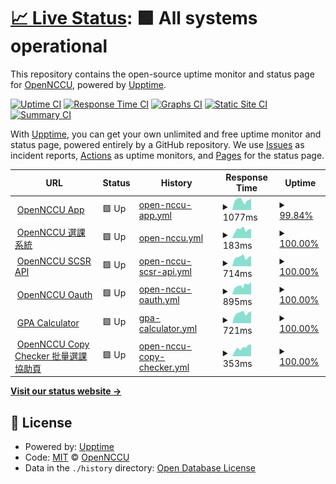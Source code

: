 # [📈 Live Status](https://OpenNCCU.github.io/status): <!--live status--> **🟩 All systems operational**

This repository contains the open-source uptime monitor and status page for [OpenNCCU](https://opennccu.com), powered by [Upptime](https://github.com/upptime/upptime).

[![Uptime CI](https://github.com/OpenNCCU/status/workflows/Uptime%20CI/badge.svg)](https://github.com/OpenNCCU/status/actions?query=workflow%3A%22Uptime+CI%22)
[![Response Time CI](https://github.com/OpenNCCU/status/workflows/Response%20Time%20CI/badge.svg)](https://github.com/OpenNCCU/status/actions?query=workflow%3A%22Response+Time+CI%22)
[![Graphs CI](https://github.com/OpenNCCU/status/workflows/Graphs%20CI/badge.svg)](https://github.com/OpenNCCU/status/actions?query=workflow%3A%22Graphs+CI%22)
[![Static Site CI](https://github.com/OpenNCCU/status/workflows/Static%20Site%20CI/badge.svg)](https://github.com/OpenNCCU/status/actions?query=workflow%3A%22Static+Site+CI%22)
[![Summary CI](https://github.com/OpenNCCU/status/workflows/Summary%20CI/badge.svg)](https://github.com/OpenNCCU/status/actions?query=workflow%3A%22Summary+CI%22)

With [Upptime](https://upptime.js.org), you can get your own unlimited and free uptime monitor and status page, powered entirely by a GitHub repository. We use [Issues](https://github.com/OpenNCCU/status/issues) as incident reports, [Actions](https://github.com/OpenNCCU/status/actions) as uptime monitors, and [Pages](https://OpenNCCU.github.io/status) for the status page.

<!--start: status pages-->
<!-- This summary is generated by Upptime (https://github.com/upptime/upptime) -->
<!-- Do not edit this manually, your changes will be overwritten -->
<!-- prettier-ignore -->
| URL | Status | History | Response Time | Uptime |
| --- | ------ | ------- | ------------- | ------ |
| <img alt="" src="https://icons.duckduckgo.com/ip3/opennccu.com.ico" height="13"> [OpenNCCU App](https://opennccu.com) | 🟩 Up | [open-nccu-app.yml](https://github.com/OpenNCCU/status/commits/HEAD/history/open-nccu-app.yml) | <details><summary><img alt="Response time graph" src="./graphs/open-nccu-app/response-time-week.png" height="20"> 1077ms</summary><br><a href="https://OpenNCCU.github.io/status/history/open-nccu-app"><img alt="Response time 1314" src="https://img.shields.io/endpoint?url=https%3A%2F%2Fraw.githubusercontent.com%2FOpenNCCU%2Fstatus%2FHEAD%2Fapi%2Fopen-nccu-app%2Fresponse-time.json"></a><br><a href="https://OpenNCCU.github.io/status/history/open-nccu-app"><img alt="24-hour response time 922" src="https://img.shields.io/endpoint?url=https%3A%2F%2Fraw.githubusercontent.com%2FOpenNCCU%2Fstatus%2FHEAD%2Fapi%2Fopen-nccu-app%2Fresponse-time-day.json"></a><br><a href="https://OpenNCCU.github.io/status/history/open-nccu-app"><img alt="7-day response time 1077" src="https://img.shields.io/endpoint?url=https%3A%2F%2Fraw.githubusercontent.com%2FOpenNCCU%2Fstatus%2FHEAD%2Fapi%2Fopen-nccu-app%2Fresponse-time-week.json"></a><br><a href="https://OpenNCCU.github.io/status/history/open-nccu-app"><img alt="30-day response time 1124" src="https://img.shields.io/endpoint?url=https%3A%2F%2Fraw.githubusercontent.com%2FOpenNCCU%2Fstatus%2FHEAD%2Fapi%2Fopen-nccu-app%2Fresponse-time-month.json"></a><br><a href="https://OpenNCCU.github.io/status/history/open-nccu-app"><img alt="1-year response time 1314" src="https://img.shields.io/endpoint?url=https%3A%2F%2Fraw.githubusercontent.com%2FOpenNCCU%2Fstatus%2FHEAD%2Fapi%2Fopen-nccu-app%2Fresponse-time-year.json"></a></details> | <details><summary><a href="https://OpenNCCU.github.io/status/history/open-nccu-app">99.84%</a></summary><a href="https://OpenNCCU.github.io/status/history/open-nccu-app"><img alt="All-time uptime 98.62%" src="https://img.shields.io/endpoint?url=https%3A%2F%2Fraw.githubusercontent.com%2FOpenNCCU%2Fstatus%2FHEAD%2Fapi%2Fopen-nccu-app%2Fuptime.json"></a><br><a href="https://OpenNCCU.github.io/status/history/open-nccu-app"><img alt="24-hour uptime 100.00%" src="https://img.shields.io/endpoint?url=https%3A%2F%2Fraw.githubusercontent.com%2FOpenNCCU%2Fstatus%2FHEAD%2Fapi%2Fopen-nccu-app%2Fuptime-day.json"></a><br><a href="https://OpenNCCU.github.io/status/history/open-nccu-app"><img alt="7-day uptime 99.84%" src="https://img.shields.io/endpoint?url=https%3A%2F%2Fraw.githubusercontent.com%2FOpenNCCU%2Fstatus%2FHEAD%2Fapi%2Fopen-nccu-app%2Fuptime-week.json"></a><br><a href="https://OpenNCCU.github.io/status/history/open-nccu-app"><img alt="30-day uptime 91.92%" src="https://img.shields.io/endpoint?url=https%3A%2F%2Fraw.githubusercontent.com%2FOpenNCCU%2Fstatus%2FHEAD%2Fapi%2Fopen-nccu-app%2Fuptime-month.json"></a><br><a href="https://OpenNCCU.github.io/status/history/open-nccu-app"><img alt="1-year uptime 98.62%" src="https://img.shields.io/endpoint?url=https%3A%2F%2Fraw.githubusercontent.com%2FOpenNCCU%2Fstatus%2FHEAD%2Fapi%2Fopen-nccu-app%2Fuptime-year.json"></a></details>
| <img alt="" src="https://icons.duckduckgo.com/ip3/course.opennccu.com.ico" height="13"> [OpenNCCU 選課系統](https://course.opennccu.com) | 🟩 Up | [open-nccu.yml](https://github.com/OpenNCCU/status/commits/HEAD/history/open-nccu.yml) | <details><summary><img alt="Response time graph" src="./graphs/open-nccu/response-time-week.png" height="20"> 183ms</summary><br><a href="https://OpenNCCU.github.io/status/history/open-nccu"><img alt="Response time 1444" src="https://img.shields.io/endpoint?url=https%3A%2F%2Fraw.githubusercontent.com%2FOpenNCCU%2Fstatus%2FHEAD%2Fapi%2Fopen-nccu%2Fresponse-time.json"></a><br><a href="https://OpenNCCU.github.io/status/history/open-nccu"><img alt="24-hour response time 204" src="https://img.shields.io/endpoint?url=https%3A%2F%2Fraw.githubusercontent.com%2FOpenNCCU%2Fstatus%2FHEAD%2Fapi%2Fopen-nccu%2Fresponse-time-day.json"></a><br><a href="https://OpenNCCU.github.io/status/history/open-nccu"><img alt="7-day response time 183" src="https://img.shields.io/endpoint?url=https%3A%2F%2Fraw.githubusercontent.com%2FOpenNCCU%2Fstatus%2FHEAD%2Fapi%2Fopen-nccu%2Fresponse-time-week.json"></a><br><a href="https://OpenNCCU.github.io/status/history/open-nccu"><img alt="30-day response time 755" src="https://img.shields.io/endpoint?url=https%3A%2F%2Fraw.githubusercontent.com%2FOpenNCCU%2Fstatus%2FHEAD%2Fapi%2Fopen-nccu%2Fresponse-time-month.json"></a><br><a href="https://OpenNCCU.github.io/status/history/open-nccu"><img alt="1-year response time 1444" src="https://img.shields.io/endpoint?url=https%3A%2F%2Fraw.githubusercontent.com%2FOpenNCCU%2Fstatus%2FHEAD%2Fapi%2Fopen-nccu%2Fresponse-time-year.json"></a></details> | <details><summary><a href="https://OpenNCCU.github.io/status/history/open-nccu">100.00%</a></summary><a href="https://OpenNCCU.github.io/status/history/open-nccu"><img alt="All-time uptime 99.20%" src="https://img.shields.io/endpoint?url=https%3A%2F%2Fraw.githubusercontent.com%2FOpenNCCU%2Fstatus%2FHEAD%2Fapi%2Fopen-nccu%2Fuptime.json"></a><br><a href="https://OpenNCCU.github.io/status/history/open-nccu"><img alt="24-hour uptime 100.00%" src="https://img.shields.io/endpoint?url=https%3A%2F%2Fraw.githubusercontent.com%2FOpenNCCU%2Fstatus%2FHEAD%2Fapi%2Fopen-nccu%2Fuptime-day.json"></a><br><a href="https://OpenNCCU.github.io/status/history/open-nccu"><img alt="7-day uptime 100.00%" src="https://img.shields.io/endpoint?url=https%3A%2F%2Fraw.githubusercontent.com%2FOpenNCCU%2Fstatus%2FHEAD%2Fapi%2Fopen-nccu%2Fuptime-week.json"></a><br><a href="https://OpenNCCU.github.io/status/history/open-nccu"><img alt="30-day uptime 94.88%" src="https://img.shields.io/endpoint?url=https%3A%2F%2Fraw.githubusercontent.com%2FOpenNCCU%2Fstatus%2FHEAD%2Fapi%2Fopen-nccu%2Fuptime-month.json"></a><br><a href="https://OpenNCCU.github.io/status/history/open-nccu"><img alt="1-year uptime 99.20%" src="https://img.shields.io/endpoint?url=https%3A%2F%2Fraw.githubusercontent.com%2FOpenNCCU%2Fstatus%2FHEAD%2Fapi%2Fopen-nccu%2Fuptime-year.json"></a></details>
| <img alt="" src="https://icons.duckduckgo.com/ip3/api-course.opennccu.com.ico" height="13"> [OpenNCCU SCSR API](https://api-course.opennccu.com/) | 🟩 Up | [open-nccu-scsr-api.yml](https://github.com/OpenNCCU/status/commits/HEAD/history/open-nccu-scsr-api.yml) | <details><summary><img alt="Response time graph" src="./graphs/open-nccu-scsr-api/response-time-week.png" height="20"> 714ms</summary><br><a href="https://OpenNCCU.github.io/status/history/open-nccu-scsr-api"><img alt="Response time 718" src="https://img.shields.io/endpoint?url=https%3A%2F%2Fraw.githubusercontent.com%2FOpenNCCU%2Fstatus%2FHEAD%2Fapi%2Fopen-nccu-scsr-api%2Fresponse-time.json"></a><br><a href="https://OpenNCCU.github.io/status/history/open-nccu-scsr-api"><img alt="24-hour response time 550" src="https://img.shields.io/endpoint?url=https%3A%2F%2Fraw.githubusercontent.com%2FOpenNCCU%2Fstatus%2FHEAD%2Fapi%2Fopen-nccu-scsr-api%2Fresponse-time-day.json"></a><br><a href="https://OpenNCCU.github.io/status/history/open-nccu-scsr-api"><img alt="7-day response time 714" src="https://img.shields.io/endpoint?url=https%3A%2F%2Fraw.githubusercontent.com%2FOpenNCCU%2Fstatus%2FHEAD%2Fapi%2Fopen-nccu-scsr-api%2Fresponse-time-week.json"></a><br><a href="https://OpenNCCU.github.io/status/history/open-nccu-scsr-api"><img alt="30-day response time 718" src="https://img.shields.io/endpoint?url=https%3A%2F%2Fraw.githubusercontent.com%2FOpenNCCU%2Fstatus%2FHEAD%2Fapi%2Fopen-nccu-scsr-api%2Fresponse-time-month.json"></a><br><a href="https://OpenNCCU.github.io/status/history/open-nccu-scsr-api"><img alt="1-year response time 718" src="https://img.shields.io/endpoint?url=https%3A%2F%2Fraw.githubusercontent.com%2FOpenNCCU%2Fstatus%2FHEAD%2Fapi%2Fopen-nccu-scsr-api%2Fresponse-time-year.json"></a></details> | <details><summary><a href="https://OpenNCCU.github.io/status/history/open-nccu-scsr-api">100.00%</a></summary><a href="https://OpenNCCU.github.io/status/history/open-nccu-scsr-api"><img alt="All-time uptime 100.00%" src="https://img.shields.io/endpoint?url=https%3A%2F%2Fraw.githubusercontent.com%2FOpenNCCU%2Fstatus%2FHEAD%2Fapi%2Fopen-nccu-scsr-api%2Fuptime.json"></a><br><a href="https://OpenNCCU.github.io/status/history/open-nccu-scsr-api"><img alt="24-hour uptime 100.00%" src="https://img.shields.io/endpoint?url=https%3A%2F%2Fraw.githubusercontent.com%2FOpenNCCU%2Fstatus%2FHEAD%2Fapi%2Fopen-nccu-scsr-api%2Fuptime-day.json"></a><br><a href="https://OpenNCCU.github.io/status/history/open-nccu-scsr-api"><img alt="7-day uptime 100.00%" src="https://img.shields.io/endpoint?url=https%3A%2F%2Fraw.githubusercontent.com%2FOpenNCCU%2Fstatus%2FHEAD%2Fapi%2Fopen-nccu-scsr-api%2Fuptime-week.json"></a><br><a href="https://OpenNCCU.github.io/status/history/open-nccu-scsr-api"><img alt="30-day uptime 100.00%" src="https://img.shields.io/endpoint?url=https%3A%2F%2Fraw.githubusercontent.com%2FOpenNCCU%2Fstatus%2FHEAD%2Fapi%2Fopen-nccu-scsr-api%2Fuptime-month.json"></a><br><a href="https://OpenNCCU.github.io/status/history/open-nccu-scsr-api"><img alt="1-year uptime 100.00%" src="https://img.shields.io/endpoint?url=https%3A%2F%2Fraw.githubusercontent.com%2FOpenNCCU%2Fstatus%2FHEAD%2Fapi%2Fopen-nccu-scsr-api%2Fuptime-year.json"></a></details>
| <img alt="" src="https://icons.duckduckgo.com/ip3/oauth.opennccu.com.ico" height="13"> [OpenNCCU Oauth](https://oauth.opennccu.com/api/status) | 🟩 Up | [open-nccu-oauth.yml](https://github.com/OpenNCCU/status/commits/HEAD/history/open-nccu-oauth.yml) | <details><summary><img alt="Response time graph" src="./graphs/open-nccu-oauth/response-time-week.png" height="20"> 895ms</summary><br><a href="https://OpenNCCU.github.io/status/history/open-nccu-oauth"><img alt="Response time 914" src="https://img.shields.io/endpoint?url=https%3A%2F%2Fraw.githubusercontent.com%2FOpenNCCU%2Fstatus%2FHEAD%2Fapi%2Fopen-nccu-oauth%2Fresponse-time.json"></a><br><a href="https://OpenNCCU.github.io/status/history/open-nccu-oauth"><img alt="24-hour response time 984" src="https://img.shields.io/endpoint?url=https%3A%2F%2Fraw.githubusercontent.com%2FOpenNCCU%2Fstatus%2FHEAD%2Fapi%2Fopen-nccu-oauth%2Fresponse-time-day.json"></a><br><a href="https://OpenNCCU.github.io/status/history/open-nccu-oauth"><img alt="7-day response time 895" src="https://img.shields.io/endpoint?url=https%3A%2F%2Fraw.githubusercontent.com%2FOpenNCCU%2Fstatus%2FHEAD%2Fapi%2Fopen-nccu-oauth%2Fresponse-time-week.json"></a><br><a href="https://OpenNCCU.github.io/status/history/open-nccu-oauth"><img alt="30-day response time 781" src="https://img.shields.io/endpoint?url=https%3A%2F%2Fraw.githubusercontent.com%2FOpenNCCU%2Fstatus%2FHEAD%2Fapi%2Fopen-nccu-oauth%2Fresponse-time-month.json"></a><br><a href="https://OpenNCCU.github.io/status/history/open-nccu-oauth"><img alt="1-year response time 914" src="https://img.shields.io/endpoint?url=https%3A%2F%2Fraw.githubusercontent.com%2FOpenNCCU%2Fstatus%2FHEAD%2Fapi%2Fopen-nccu-oauth%2Fresponse-time-year.json"></a></details> | <details><summary><a href="https://OpenNCCU.github.io/status/history/open-nccu-oauth">100.00%</a></summary><a href="https://OpenNCCU.github.io/status/history/open-nccu-oauth"><img alt="All-time uptime 95.18%" src="https://img.shields.io/endpoint?url=https%3A%2F%2Fraw.githubusercontent.com%2FOpenNCCU%2Fstatus%2FHEAD%2Fapi%2Fopen-nccu-oauth%2Fuptime.json"></a><br><a href="https://OpenNCCU.github.io/status/history/open-nccu-oauth"><img alt="24-hour uptime 100.00%" src="https://img.shields.io/endpoint?url=https%3A%2F%2Fraw.githubusercontent.com%2FOpenNCCU%2Fstatus%2FHEAD%2Fapi%2Fopen-nccu-oauth%2Fuptime-day.json"></a><br><a href="https://OpenNCCU.github.io/status/history/open-nccu-oauth"><img alt="7-day uptime 100.00%" src="https://img.shields.io/endpoint?url=https%3A%2F%2Fraw.githubusercontent.com%2FOpenNCCU%2Fstatus%2FHEAD%2Fapi%2Fopen-nccu-oauth%2Fuptime-week.json"></a><br><a href="https://OpenNCCU.github.io/status/history/open-nccu-oauth"><img alt="30-day uptime 95.32%" src="https://img.shields.io/endpoint?url=https%3A%2F%2Fraw.githubusercontent.com%2FOpenNCCU%2Fstatus%2FHEAD%2Fapi%2Fopen-nccu-oauth%2Fuptime-month.json"></a><br><a href="https://OpenNCCU.github.io/status/history/open-nccu-oauth"><img alt="1-year uptime 95.18%" src="https://img.shields.io/endpoint?url=https%3A%2F%2Fraw.githubusercontent.com%2FOpenNCCU%2Fstatus%2FHEAD%2Fapi%2Fopen-nccu-oauth%2Fuptime-year.json"></a></details>
| <img alt="" src="https://icons.duckduckgo.com/ip3/gpa-calc.opennccu.com.ico" height="13"> [GPA Calculator](https://gpa-calc.opennccu.com/api/gpa) | 🟩 Up | [gpa-calculator.yml](https://github.com/OpenNCCU/status/commits/HEAD/history/gpa-calculator.yml) | <details><summary><img alt="Response time graph" src="./graphs/gpa-calculator/response-time-week.png" height="20"> 721ms</summary><br><a href="https://OpenNCCU.github.io/status/history/gpa-calculator"><img alt="Response time 713" src="https://img.shields.io/endpoint?url=https%3A%2F%2Fraw.githubusercontent.com%2FOpenNCCU%2Fstatus%2FHEAD%2Fapi%2Fgpa-calculator%2Fresponse-time.json"></a><br><a href="https://OpenNCCU.github.io/status/history/gpa-calculator"><img alt="24-hour response time 551" src="https://img.shields.io/endpoint?url=https%3A%2F%2Fraw.githubusercontent.com%2FOpenNCCU%2Fstatus%2FHEAD%2Fapi%2Fgpa-calculator%2Fresponse-time-day.json"></a><br><a href="https://OpenNCCU.github.io/status/history/gpa-calculator"><img alt="7-day response time 721" src="https://img.shields.io/endpoint?url=https%3A%2F%2Fraw.githubusercontent.com%2FOpenNCCU%2Fstatus%2FHEAD%2Fapi%2Fgpa-calculator%2Fresponse-time-week.json"></a><br><a href="https://OpenNCCU.github.io/status/history/gpa-calculator"><img alt="30-day response time 713" src="https://img.shields.io/endpoint?url=https%3A%2F%2Fraw.githubusercontent.com%2FOpenNCCU%2Fstatus%2FHEAD%2Fapi%2Fgpa-calculator%2Fresponse-time-month.json"></a><br><a href="https://OpenNCCU.github.io/status/history/gpa-calculator"><img alt="1-year response time 713" src="https://img.shields.io/endpoint?url=https%3A%2F%2Fraw.githubusercontent.com%2FOpenNCCU%2Fstatus%2FHEAD%2Fapi%2Fgpa-calculator%2Fresponse-time-year.json"></a></details> | <details><summary><a href="https://OpenNCCU.github.io/status/history/gpa-calculator">100.00%</a></summary><a href="https://OpenNCCU.github.io/status/history/gpa-calculator"><img alt="All-time uptime 100.00%" src="https://img.shields.io/endpoint?url=https%3A%2F%2Fraw.githubusercontent.com%2FOpenNCCU%2Fstatus%2FHEAD%2Fapi%2Fgpa-calculator%2Fuptime.json"></a><br><a href="https://OpenNCCU.github.io/status/history/gpa-calculator"><img alt="24-hour uptime 100.00%" src="https://img.shields.io/endpoint?url=https%3A%2F%2Fraw.githubusercontent.com%2FOpenNCCU%2Fstatus%2FHEAD%2Fapi%2Fgpa-calculator%2Fuptime-day.json"></a><br><a href="https://OpenNCCU.github.io/status/history/gpa-calculator"><img alt="7-day uptime 100.00%" src="https://img.shields.io/endpoint?url=https%3A%2F%2Fraw.githubusercontent.com%2FOpenNCCU%2Fstatus%2FHEAD%2Fapi%2Fgpa-calculator%2Fuptime-week.json"></a><br><a href="https://OpenNCCU.github.io/status/history/gpa-calculator"><img alt="30-day uptime 100.00%" src="https://img.shields.io/endpoint?url=https%3A%2F%2Fraw.githubusercontent.com%2FOpenNCCU%2Fstatus%2FHEAD%2Fapi%2Fgpa-calculator%2Fuptime-month.json"></a><br><a href="https://OpenNCCU.github.io/status/history/gpa-calculator"><img alt="1-year uptime 100.00%" src="https://img.shields.io/endpoint?url=https%3A%2F%2Fraw.githubusercontent.com%2FOpenNCCU%2Fstatus%2FHEAD%2Fapi%2Fgpa-calculator%2Fuptime-year.json"></a></details>
| <img alt="" src="https://icons.duckduckgo.com/ip3/copy-checker.opennccu.com.ico" height="13"> [OpenNCCU Copy Checker 批量選課協助頁](https://copy-checker.opennccu.com) | 🟩 Up | [open-nccu-copy-checker.yml](https://github.com/OpenNCCU/status/commits/HEAD/history/open-nccu-copy-checker.yml) | <details><summary><img alt="Response time graph" src="./graphs/open-nccu-copy-checker/response-time-week.png" height="20"> 353ms</summary><br><a href="https://OpenNCCU.github.io/status/history/open-nccu-copy-checker"><img alt="Response time 322" src="https://img.shields.io/endpoint?url=https%3A%2F%2Fraw.githubusercontent.com%2FOpenNCCU%2Fstatus%2FHEAD%2Fapi%2Fopen-nccu-copy-checker%2Fresponse-time.json"></a><br><a href="https://OpenNCCU.github.io/status/history/open-nccu-copy-checker"><img alt="24-hour response time 298" src="https://img.shields.io/endpoint?url=https%3A%2F%2Fraw.githubusercontent.com%2FOpenNCCU%2Fstatus%2FHEAD%2Fapi%2Fopen-nccu-copy-checker%2Fresponse-time-day.json"></a><br><a href="https://OpenNCCU.github.io/status/history/open-nccu-copy-checker"><img alt="7-day response time 353" src="https://img.shields.io/endpoint?url=https%3A%2F%2Fraw.githubusercontent.com%2FOpenNCCU%2Fstatus%2FHEAD%2Fapi%2Fopen-nccu-copy-checker%2Fresponse-time-week.json"></a><br><a href="https://OpenNCCU.github.io/status/history/open-nccu-copy-checker"><img alt="30-day response time 322" src="https://img.shields.io/endpoint?url=https%3A%2F%2Fraw.githubusercontent.com%2FOpenNCCU%2Fstatus%2FHEAD%2Fapi%2Fopen-nccu-copy-checker%2Fresponse-time-month.json"></a><br><a href="https://OpenNCCU.github.io/status/history/open-nccu-copy-checker"><img alt="1-year response time 322" src="https://img.shields.io/endpoint?url=https%3A%2F%2Fraw.githubusercontent.com%2FOpenNCCU%2Fstatus%2FHEAD%2Fapi%2Fopen-nccu-copy-checker%2Fresponse-time-year.json"></a></details> | <details><summary><a href="https://OpenNCCU.github.io/status/history/open-nccu-copy-checker">100.00%</a></summary><a href="https://OpenNCCU.github.io/status/history/open-nccu-copy-checker"><img alt="All-time uptime 100.00%" src="https://img.shields.io/endpoint?url=https%3A%2F%2Fraw.githubusercontent.com%2FOpenNCCU%2Fstatus%2FHEAD%2Fapi%2Fopen-nccu-copy-checker%2Fuptime.json"></a><br><a href="https://OpenNCCU.github.io/status/history/open-nccu-copy-checker"><img alt="24-hour uptime 100.00%" src="https://img.shields.io/endpoint?url=https%3A%2F%2Fraw.githubusercontent.com%2FOpenNCCU%2Fstatus%2FHEAD%2Fapi%2Fopen-nccu-copy-checker%2Fuptime-day.json"></a><br><a href="https://OpenNCCU.github.io/status/history/open-nccu-copy-checker"><img alt="7-day uptime 100.00%" src="https://img.shields.io/endpoint?url=https%3A%2F%2Fraw.githubusercontent.com%2FOpenNCCU%2Fstatus%2FHEAD%2Fapi%2Fopen-nccu-copy-checker%2Fuptime-week.json"></a><br><a href="https://OpenNCCU.github.io/status/history/open-nccu-copy-checker"><img alt="30-day uptime 100.00%" src="https://img.shields.io/endpoint?url=https%3A%2F%2Fraw.githubusercontent.com%2FOpenNCCU%2Fstatus%2FHEAD%2Fapi%2Fopen-nccu-copy-checker%2Fuptime-month.json"></a><br><a href="https://OpenNCCU.github.io/status/history/open-nccu-copy-checker"><img alt="1-year uptime 100.00%" src="https://img.shields.io/endpoint?url=https%3A%2F%2Fraw.githubusercontent.com%2FOpenNCCU%2Fstatus%2FHEAD%2Fapi%2Fopen-nccu-copy-checker%2Fuptime-year.json"></a></details>

<!--end: status pages-->

[**Visit our status website →**](https://OpenNCCU.github.io/status)

## 📄 License

- Powered by: [Upptime](https://github.com/upptime/upptime)
- Code: [MIT](./LICENSE) © [OpenNCCU](https://opennccu.com)
- Data in the `./history` directory: [Open Database License](https://opendatacommons.org/licenses/odbl/1-0/)
